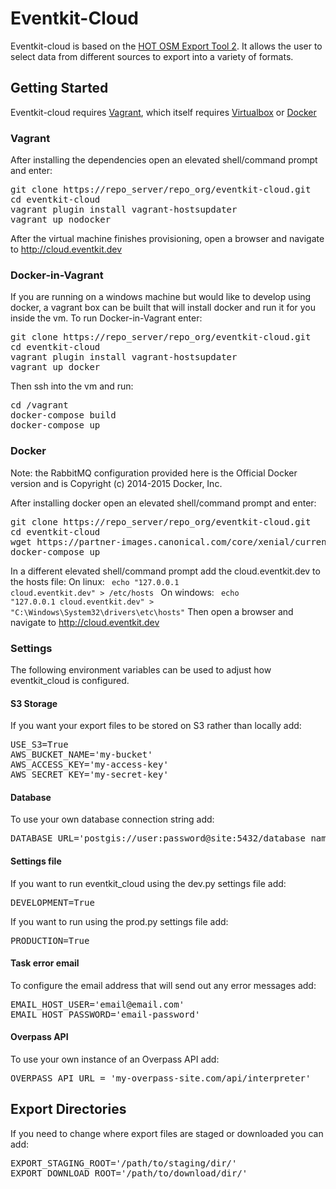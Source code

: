 Eventkit-Cloud
==============

Eventkit-cloud is based on the [HOT OSM Export Tool 2](https://github.com/hotosm/osm-export-tool2).  It allows the user to select data from different sources to export into a variety of formats.
  
## Getting Started
Eventkit-cloud requires [Vagrant](https://www.vagrantup.com/), which itself requires [Virtualbox](https://www.virtualbox.org/wiki/Downloads) or [Docker](https://docs.docker.com/engine/installation/)

### Vagrant
After installing the dependencies open an elevated shell/command prompt and enter:
<pre>git clone https://repo_server/repo_org/eventkit-cloud.git
cd eventkit-cloud
vagrant plugin install vagrant-hostsupdater
vagrant up nodocker</pre>
After the virtual machine finishes provisioning, open a browser and navigate to http://cloud.eventkit.dev

### Docker-in-Vagrant
If you are running on a windows machine but would like to develop using docker, a vagrant box can be built that will install docker and run it for you inside the vm.
To run Docker-in-Vagrant enter:
<pre>git clone https://repo_server/repo_org/eventkit-cloud.git
cd eventkit-cloud
vagrant plugin install vagrant-hostsupdater
vagrant up docker</pre>
Then ssh into the vm and run:
<pre>cd /vagrant
docker-compose build
docker-compose up</pre>

### Docker 
Note: the RabbitMQ configuration provided here is the Official Docker version and is Copyright (c) 2014-2015 Docker, Inc. 

After installing docker open an elevated shell/command prompt and enter:
<pre>git clone https://repo_server/repo_org/eventkit-cloud.git
cd eventkit-cloud
wget https://partner-images.canonical.com/core/xenial/current/ubuntu-xenial-core-cloudimg-amd64-root.tar.gz
docker-compose up</pre>
In a different elevated shell/command prompt add the cloud.eventkit.dev to the hosts file:
On linux:
<code> echo "127.0.0.1  cloud.eventkit.dev" > /etc/hosts </code>
On windows:
<code> echo "127.0.0.1  cloud.eventkit.dev" > "C:\Windows\System32\drivers\etc\hosts"</code>
Then open a browser and navigate to http://cloud.eventkit.dev

### Settings
The following environment variables can be used to adjust how eventkit_cloud is configured.

#### S3 Storage
If you want your export files to be stored on S3 rather than locally add:
<pre>USE_S3=True
AWS_BUCKET_NAME='my-bucket'
AWS_ACCESS_KEY='my-access-key'
AWS_SECRET_KEY='my-secret-key'</pre>

#### Database
To use your own database connection string add:
<pre>DATABASE_URL='postgis://user:password@site:5432/database_name'</pre>

#### Settings file
If you want to run eventkit_cloud using the dev.py settings file add:
<pre>DEVELOPMENT=True</pre>
If you want to run using the prod.py settings file add:
<pre>PRODUCTION=True</pre>

#### Task error email
To configure the email address that will send out any error messages add:
<pre>EMAIL_HOST_USER='email@email.com'
EMAIL_HOST_PASSWORD='email-password'</pre>

#### Overpass API
To use your own instance of an Overpass API add:
<pre>OVERPASS_API_URL = 'my-overpass-site.com/api/interpreter'</pre>

## Export Directories
If you need to change where export files are staged or downloaded you can add:
<pre>EXPORT_STAGING_ROOT='/path/to/staging/dir/'
EXPORT_DOWNLOAD_ROOT='/path/to/download/dir/'</pre>


